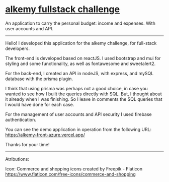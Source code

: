 # [alkemy fullstack challenge](https://alkemy-front-azure.vercel.app/)
An application to carry the personal budget: income and expenses. With user accounts and API.


________________________________________________________________________________________


Hello! 
I developed this application for the alkemy challenge, for full-stack developers.

The front-end is developed based on reactJS.
I used bootstrap and mui for styling and some functionality, as well as fontawesome and sweetalert2.

For the back-end, I created an API in nodeJS, with express, and mySQL database with the prisma plugin.

I think that using prisma was perhaps not a good choice, in case you wanted to see how I built the queries directly with SQL. But, I thought about it already when I was finishing. So I leave in comments the SQL queries that I would have done for each case.

For the management of user accounts and API security I used firebase authentication.



You can see the demo application in operation from the following URL: https://alkemy-front-azure.vercel.app/


Thanks for your time!


____________________________________________________________________________________________

Atributions: 

Icon: Commerce and shopping icons created by Freepik - Flaticon    https://www.flaticon.com/free-icons/commerce-and-shopping



